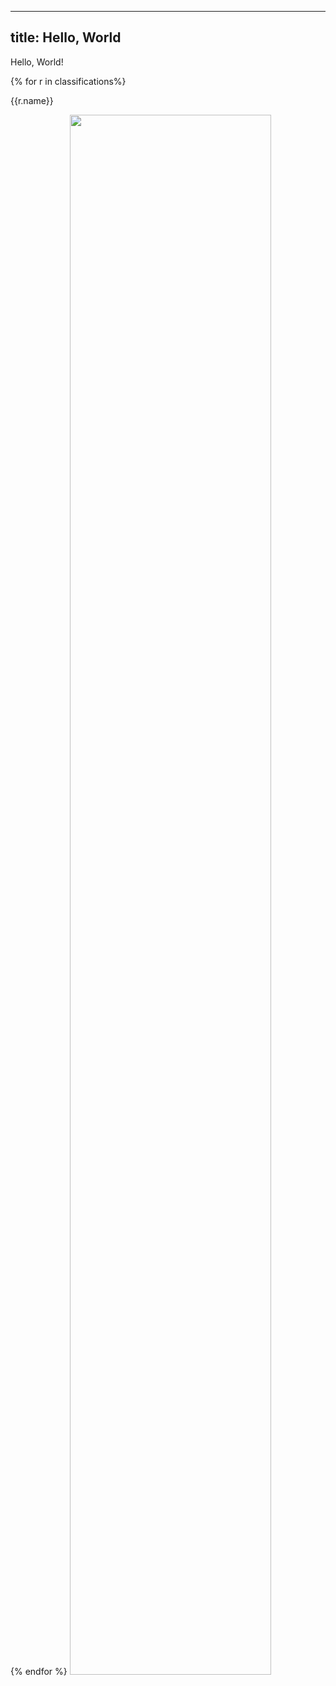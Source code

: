 -----
title: Hello, World
-----

Hello, World!

{% for r in classifications%}
<p>{{r.name}}</p>
{% endfor %}

<img class="img-fluid d-block" src=/road.png width=80%>
